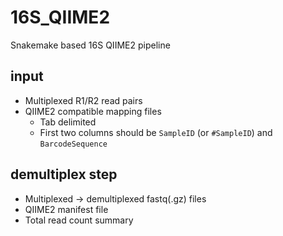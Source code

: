 # 16S_QIIME2
Snakemake based 16S QIIME2 pipeline 

## input
- Multiplexed R1/R2 read pairs
- QIIME2 compatible mapping files
  - Tab delimited
  - First two columns should be `SampleID` (or `#SampleID`) and `BarcodeSequence`

## demultiplex step
- Multiplexed -> demultiplexed fastq(.gz) files
- QIIME2 manifest file
- Total read count summary
